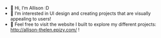 - 👋 Hi, I’m Allison :D
- 👀 I’m interested in UI design and creating projects that are visually appealing to users!
- 💞️ Feel free to visit the website I built to explore my different projects: http://allison-thelen.epizy.com/ !
<!--- - 🌱 I’m currently learning
- 💞️ I’m looking to collaborate on ...
- 📫 How to reach me ... ---!>

<!---
arthelen/arthelen is a ✨ special ✨ repository because its `README.md` (this file) appears on your GitHub profile.
You can click the Preview link to take a look at your changes.
--->
